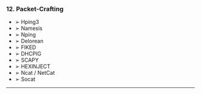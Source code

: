 ### 12. Packet-Crafting
  * ➢ Hping3
  * ➢ Namesis
  * ➢ Nping
  * ➢ Delorean
  * ➢ FIKED
  * ➢ DHCPIG
  * ➢ SCAPY
  * ➢ HEXINJECT
  * ➢ Ncat / NetCat
  * ➢ Socat

****
